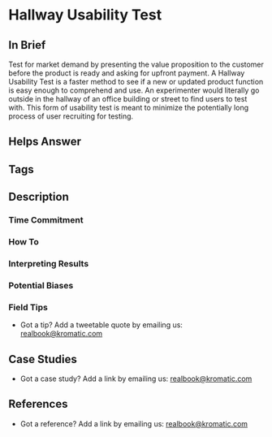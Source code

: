 # Hallway Usability Test

## In Brief

Test for market demand by presenting the value proposition to the customer before the product is ready and asking for upfront payment. A Hallway Usability Test is a faster method to see if a new or updated product function is easy enough to comprehend and use. An experimenter would literally go outside in the hallway of an office building or street to find users to test with. This form of usability test is meant to minimize the potentially long process of user recruiting for testing. 

## Helps Answer

## Tags

## Description

### Time Commitment

### How To

### Interpreting Results

### Potential Biases

### Field Tips
* Got a tip? Add a tweetable quote by emailing us: [realbook@kromatic.com](mailto:realbook@kromatic.com)

## Case Studies
* Got a case study? Add a link by emailing us: [realbook@kromatic.com](mailto:realbook@kromatic.com) 

## References
* Got a reference? Add a link by emailing us: [realbook@kromatic.com](realbook@kromatic.com) 